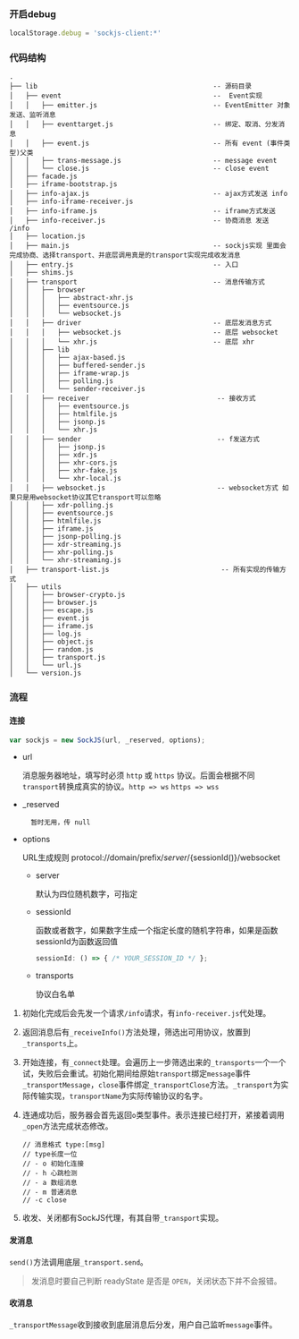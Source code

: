 ### 开启debug
``` js 
localStorage.debug = 'sockjs-client:*'
```

### 代码结构
```
.
├── lib                                            -- 源码目录
│   ├── event                                      --  Event实现
│   │   ├── emitter.js                             -- EventEmitter 对象 发送、监听消息
│   │   ├── eventtarget.js                         -- 绑定、取消、分发消息
│   │   ├── event.js                               -- 所有 event (事件类型)父类
│   │   ├── trans-message.js                       -- message event 
│   │   └── close.js                               -- close event
│   ├── facade.js
│   ├── iframe-bootstrap.js
│   ├── info-ajax.js                               -- ajax方式发送 info
│   ├── info-iframe-receiver.js
│   ├── info-iframe.js                             -- iframe方式发送
│   ├── info-receiver.js                           -- 协商消息 发送 /info 
│   ├── location.js
│   ├── main.js                                    -- sockjs实现 里面会完成协商、选择transport、并底层调用真是的transport实现完成收发消息
│   ├── entry.js                                   -- 入口
│   ├── shims.js
│   ├── transport                                  -- 消息传输方式
│   │   ├── browser                                
│   │   │   ├── abstract-xhr.js
│   │   │   ├── eventsource.js
│   │   │   └── websocket.js
│   │   ├── driver                                 -- 底层发消息方式
│   │   │   ├── websocket.js                       -- 底层 websocket 
│   │   │   └── xhr.js                             -- 底层 xhr 
│   │   ├── lib
│   │   │   ├── ajax-based.js
│   │   │   ├── buffered-sender.js
│   │   │   ├── iframe-wrap.js
│   │   │   ├── polling.js
│   │   │   └── sender-receiver.js
│   │   ├── receiver                                -- 接收方式
│   │   │   ├── eventsource.js
│   │   │   ├── htmlfile.js
│   │   │   ├── jsonp.js
│   │   │   └── xhr.js
│   │   ├── sender                                  -- f发送方式 
│   │   │   ├── jsonp.js
│   │   │   ├── xdr.js
│   │   │   ├── xhr-cors.js
│   │   │   ├── xhr-fake.js
│   │   │   └── xhr-local.js
│   │   ├── websocket.js                            -- websocket方式 如果只是用websocket协议其它transport可以忽略
│   │   ├── xdr-polling.js                          
│   │   ├── eventsource.js
│   │   ├── htmlfile.js
│   │   ├── iframe.js
│   │   ├── jsonp-polling.js
│   │   ├── xdr-streaming.js
│   │   ├── xhr-polling.js
│   │   └── xhr-streaming.js
│   ├── transport-list.js                            -- 所有实现的传输方式
│   ├── utils
│   │   ├── browser-crypto.js
│   │   ├── browser.js
│   │   ├── escape.js
│   │   ├── event.js
│   │   ├── iframe.js
│   │   ├── log.js
│   │   ├── object.js
│   │   ├── random.js
│   │   ├── transport.js
│   │   └── url.js
│   └── version.js
```

### 流程

#### 连接
``` js 
var sockjs = new SockJS(url, _reserved, options);
```
- url 

	消息服务器地址，填写时必须 `http` 或 `https` 协议。后面会根据不同`transport`转换成真实的协议。`http => ws` `https => wss`

- _reserved 

		暂时无用，传 null 

- options

	URL生成规则 protocol://domain/prefix/${server}/${sessionId()}/websocket

	- server 

		默认为四位随机数字，可指定
	
	- sessionId 

		函数或者数字，如果数字生成一个指定长度的随机字符串，如果是函数sessionId为函数返回值

		``` js 
		sessionId: () => { /* YOUR_SESSION_ID */ };
		```
	-  transports 

		协议白名单

1. 初始化完成后会先发一个请求`/info`请求，有`info-receiver.js`代处理。

2. 返回消息后有`_receiveInfo()`方法处理，筛选出可用协议，放置到`_transports`上。

3. 开始连接，有`_connect`处理。会遍历上一步筛选出来的`_transports`一个一个试，失败后会重试。初始化期间给原始`transport`绑定`message`事件`_transportMessage`，`close`事件绑定`_transportClose`方法。`_transport`为实际传输实现，`transportName`为实际传输协议的名字。

4. 连通成功后，服务器会首先返回`o`类型事件。表示连接已经打开，紧接着调用`_open`方法完成状态修改。

	```
	// 消息格式 type:[msg] 
	// type长度一位
	// - o 初始化连接
	// - h 心跳检测
	// - a 数组消息
	// - m 普通消息
	// -c close
	```

5. 收发、关闭都有SockJS代理，有其自带`_transport`实现。

#### 发消息

`send()`方法调用底层`_transport.send`。

> 发消息时要自己判断 readyState 是否是 `OPEN`，关闭状态下并不会报错。

#### 收消息

`_transportMessage`收到接收到底层消息后分发，用户自己监听`message`事件。